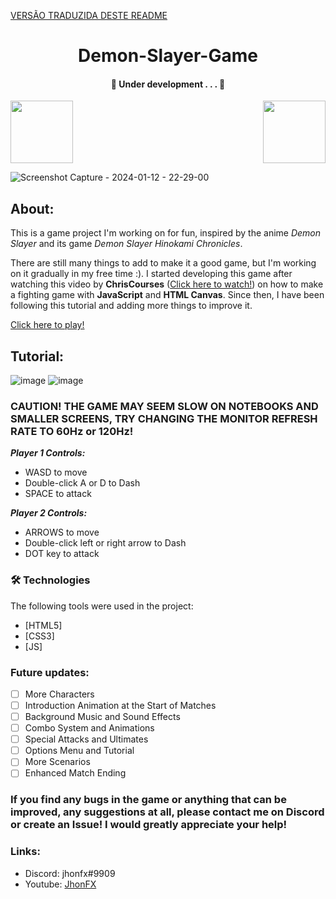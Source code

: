 [VERSÃO TRADUZIDA DESTE README](README-PT-BR.md)
<h1 align="center">Demon-Slayer-Game</h1>

<h4 align="center"> 
    🚧  Under development . . .  🚧
</h4>

<img height="100" src="https://c.tenor.com/jve_fkSYDscAAAAi/anime-nezuko.gif"> <img align="right" height="100" src="https://c.tenor.com/oFyVYx5-aPwAAAAi/demon-slayer.gif">

![Screenshot Capture - 2024-01-12 - 22-29-00](https://github.com/JhonFXA/Demon-Slayer-Game/assets/101012380/31ed8e04-46ba-47b7-aea5-3732ea712f70)

## About:
This is a game project I'm working on for fun, inspired by the anime *Demon Slayer* and its game *Demon Slayer Hinokami Chronicles*. 

There are still many things to add to make it a good game, but I'm working on it gradually in my free time :).
I started developing this game after watching this video by **ChrisCourses** (<a href="https://www.youtube.com/watch?v=vyqbNFMDRGQ&t=12578s&ab_channel=ChrisCourses" target="_blank">Click here to watch!</a>) on how to make a fighting game with **JavaScript** and **HTML Canvas**. Since then, I have been following this tutorial and adding more things to improve it.

<a href="https://demon-slayer-game-beta.vercel.app/" target="_blank">Click here to play!</a>

## Tutorial:
![image](https://github.com/JhonFXA/Demon-Slayer-Game/assets/101012380/9a70b0f9-56dc-40b8-859f-cad0f80378e5)
![image](https://github.com/JhonFXA/Demon-Slayer-Game/assets/101012380/74b7fc5a-e8b1-49db-bd29-d5cd813023c7)

### CAUTION! THE GAME MAY SEEM SLOW ON NOTEBOOKS AND SMALLER SCREENS, TRY CHANGING THE MONITOR REFRESH RATE TO 60Hz or 120Hz!
***Player 1 Controls:***
- WASD to move
- Double-click A or D to Dash
- SPACE to attack

***Player 2 Controls:***
- ARROWS to move
- Double-click left or right arrow to Dash
- DOT key to attack

### 🛠 Technologies

The following tools were used in the project:

- [HTML5]
- [CSS3]
- [JS]

### Future updates:

- [ ] More Characters
- [ ] Introduction Animation at the Start of Matches
- [ ] Background Music and Sound Effects
- [ ] Combo System and Animations
- [ ] Special Attacks and Ultimates
- [ ] Options Menu and Tutorial
- [ ] More Scenarios
- [ ] Enhanced Match Ending

### If you find any bugs in the game or anything that can be improved, any suggestions at all, please contact me on Discord or create an Issue! I would greatly appreciate your help!

### Links:
- Discord: jhonfx#9909
- Youtube: <a href="https://www.youtube.com/JhonFX" target="_blank">JhonFX</a>
